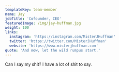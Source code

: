 ```yaml
---
templateKey: team-member
name: Jay
jobTitle: 'Cofounder, CEO'
featuredImage: /img/jay-huffman.jpg
weight: 100
links:
  instagram: 'https://instagram.com/MisterJHuffman'
  twitter: 'https://twitter.com/MisterJHuffman'
  website: 'https://www.misterjhuffman.com'
quote: 'And now, let the wild rumpus start.'
---
```

Can I say my shit? I have a lot of shit to say.

